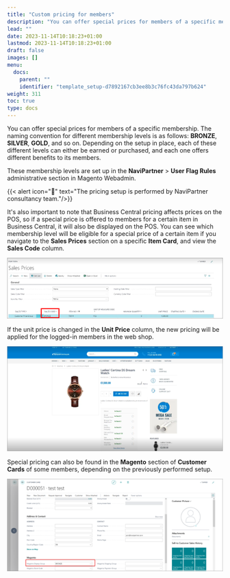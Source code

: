 ```yaml
---
title: "Custom pricing for members"
description: "You can offer special prices for members of a specific membership."
lead: ""
date: 2023-11-14T10:18:23+01:00
lastmod: 2023-11-14T10:18:23+01:00
draft: false
images: []
menu:
  docs:
    parent: ""
    identifier: "template_setup-d7892167cb3ee8b3c76fc43da797b624"
weight: 311
toc: true
type: docs
---
```


You can offer special prices for members of a specific membership. The naming convention for different membership levels is as follows: **BRONZE**, **SILVER**, **GOLD**, and so on. Depending on the setup in place, each of these different levels can either be earned or purchased, and each one offers different benefits to its members. 

These membership levels are set up in the **NaviPartner** > **User Flag Rules** administrative section in Magento Webadmin. 

{{< alert icon="📝" text="The pricing setup is performed by NaviPartner consultancy team."/>}}

It's also important to note that Business Central pricing affects prices on the POS, so if a special price is offered to members for a certain item in Business Central, it will also be displayed on the POS. You can see which membership level will be eligible for a special price of a certain item if you navigate to the **Sales Prices** section on a specific **Item Card**, and view the **Sales Code** column. 

![sales_price_member](Images/sales_price_member.PNG)


If the unit price is changed in the **Unit Price** column, the new pricing will be applied for the logged-in members in the web shop.

   ![member_price](Images/member_price.PNG)

Special pricing can also be found in the **Magento** section of **Customer Cards** of some members, depending on the previously performed setup.

  ![alternative_pricing](Images/alternative_pricing.PNG)

